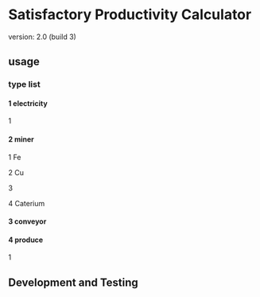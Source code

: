 # Satisfactory Productivity Calculator

version: 2.0 (build 3)

## usage

### type list

#### 1 electricity

1 

#### 2 miner

1 Fe

2 Cu

3 

4 Caterium

#### 3 conveyor

#### 4 produce

1 

## Development and Testing
